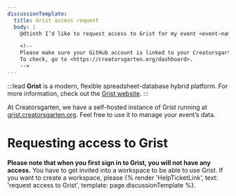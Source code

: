 ```yaml
---
discussionTemplate:
  title: Grist access request
  body: |
    @dtinth I’d like to request access to Grist for my event <event-name>.

    <!--
    Please make sure your GitHub account is linked to your Creatorsgarten account!
    To check, go to <https://creatorsgarten.org/dashboard>.
    -->
---
```

:::lead
**Grist** is a modern, flexible spreadsheet-database hybrid platform. For more information, check out the [Grist website](https://www.getgrist.com/).
:::

At Creatorsgarten, we have a self-hosted instance of Grist running at [grist.creatorsgarten.org](https://grist.creatorsgarten.org/). Feel free to use it to manage your event’s data.

# Requesting access to Grist

**Please note that when you first sign in to Grist, you will not have any access.** You have to get invited into a workspace to be able to use Grist. If you want to create a workspace, please {% render 'HelpTicketLink', text: 'request access to Grist', template: page.discussionTemplate %}.